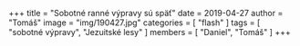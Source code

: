 +++
title = "Sobotné ranné výpravy sú späť"
date = 2019-04-27
author = "Tomáš"
image = "img/190427.jpg"
categories = [ "flash" ]
tags = [ "sobotné výpravy", "Jezuitské lesy" ]
members = [ "Daniel", "Tomáš" ]
+++

